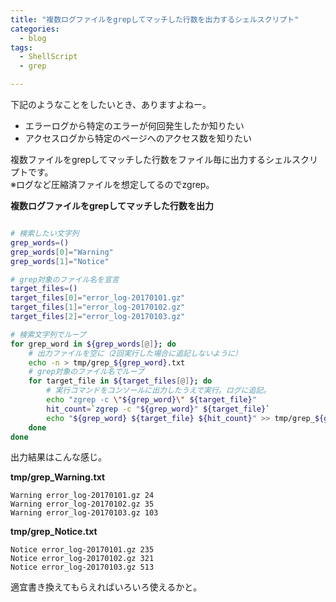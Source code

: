 ```yaml
---
title: "複数ログファイルをgrepしてマッチした行数を出力するシェルスクリプト"
categories:
  - blog
tags:
  - ShellScript
  - grep

---
```


下記のようなことをしたいとき、ありますよねー。  
  
- エラーログから特定のエラーが何回発生したか知りたい  
- アクセスログから特定のページへのアクセス数を知りたい  
  
  
複数ファイルをgrepしてマッチした行数をファイル毎に出力するシェルスクリプトです。  
※ログなど圧縮済ファイルを想定してるのでzgrep。  
  
  
**複数ログファイルをgrepしてマッチした行数を出力**  

```bash

# 検索したい文字列
grep_words=()
grep_words[0]="Warning"
grep_words[1]="Notice"

# grep対象のファイル名を宣言
target_files=()
target_files[0]="error_log-20170101.gz"
target_files[1]="error_log-20170102.gz"
target_files[2]="error_log-20170103.gz"

# 検索文字列でループ
for grep_word in ${grep_words[@]}; do
    # 出力ファイルを空に（2回実行した場合に追記しないように）
    echo -n > tmp/grep_${grep_word}.txt
    # grep対象のファイル名でループ
    for target_file in ${target_files[@]}; do
        # 実行コマンドをコンソールに出力したうえで実行。ログに追記。
        echo "zgrep -c \"${grep_word}\" ${target_file}"
        hit_count=`zgrep -c "${grep_word}" ${target_file}`
        echo "${grep_word} ${target_file} ${hit_count}" >> tmp/grep_${grep_word}.txt
    done
done

```

出力結果はこんな感じ。  
  
**tmp/grep_Warning.txt**  

```text
Warning error_log-20170101.gz 24
Warning error_log-20170102.gz 35
Warning error_log-20170103.gz 103
```

**tmp/grep_Notice.txt**  

```text
Notice error_log-20170101.gz 235
Notice error_log-20170102.gz 321
Notice error_log-20170103.gz 513
```

  
  
適宜書き換えてもらえればいろいろ使えるかと。  
